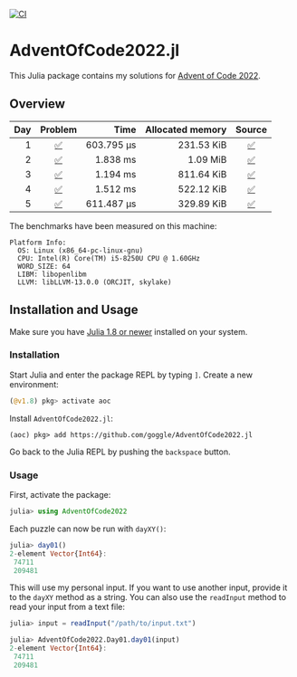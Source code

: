 [![CI](https://github.com/goggle/AdventOfCode2022.jl/workflows/CI/badge.svg)](https://github.com/goggle/AdventOfCode2022.jl/actions?query=workflow%3ACI+branch%3Amaster)
<!-- [![Code coverage](https://codecov.io/gh/goggle/AdventOfCode2022.jl/branch/master/graphs/badge.svg?branch=master)](https://codecov.io/github/goggle/AdventOfCode2022.jl?branch=master) -->

# AdventOfCode2022.jl

This Julia package contains my solutions for [Advent of Code 2022](https://adventofcode.com/2022/).

## Overview

| Day | Problem | Time | Allocated memory | Source |
|----:|:-------:|-----:|-----------------:|:------:|
| 1 | [:white_check_mark:](https://adventofcode.com/2022/day/1) | 603.795 μs | 231.53 KiB | [:white_check_mark:](https://github.com/goggle/AdventOfCode2022.jl/blob/master/src/day01.jl) |
| 2 | [:white_check_mark:](https://adventofcode.com/2022/day/2) | 1.838 ms | 1.09 MiB | [:white_check_mark:](https://github.com/goggle/AdventOfCode2022.jl/blob/master/src/day02.jl) |
| 3 | [:white_check_mark:](https://adventofcode.com/2022/day/3) | 1.194 ms | 811.64 KiB | [:white_check_mark:](https://github.com/goggle/AdventOfCode2022.jl/blob/master/src/day03.jl) |
| 4 | [:white_check_mark:](https://adventofcode.com/2022/day/4) | 1.512 ms | 522.12 KiB | [:white_check_mark:](https://github.com/goggle/AdventOfCode2022.jl/blob/master/src/day04.jl) |
| 5 | [:white_check_mark:](https://adventofcode.com/2022/day/5) | 611.487 μs | 329.89 KiB | [:white_check_mark:](https://github.com/goggle/AdventOfCode2022.jl/blob/master/src/day05.jl) |


The benchmarks have been measured on this machine:
```
Platform Info:
  OS: Linux (x86_64-pc-linux-gnu)
  CPU: Intel(R) Core(TM) i5-8250U CPU @ 1.60GHz
  WORD_SIZE: 64
  LIBM: libopenlibm
  LLVM: libLLVM-13.0.0 (ORCJIT, skylake)
```


## Installation and Usage

Make sure you have [Julia 1.8 or newer](https://julialang.org/downloads/)
installed on your system.


### Installation

Start Julia and enter the package REPL by typing `]`. Create a new
environment:
```julia
(@v1.8) pkg> activate aoc
```

Install `AdventOfCode2022.jl`:
```
(aoc) pkg> add https://github.com/goggle/AdventOfCode2022.jl
```

Go back to the Julia REPL by pushing the `backspace` button.


### Usage

First, activate the package:
```julia
julia> using AdventOfCode2022
```

Each puzzle can now be run with `dayXY()`:
```julia
julia> day01()
2-element Vector{Int64}:
 74711
 209481
```

This will use my personal input. If you want to use another input, provide it
to the `dayXY` method as a string. You can also use the `readInput` method
to read your input from a text file:
```julia
julia> input = readInput("/path/to/input.txt")

julia> AdventOfCode2022.Day01.day01(input)
2-element Vector{Int64}:
 74711
 209481
```
